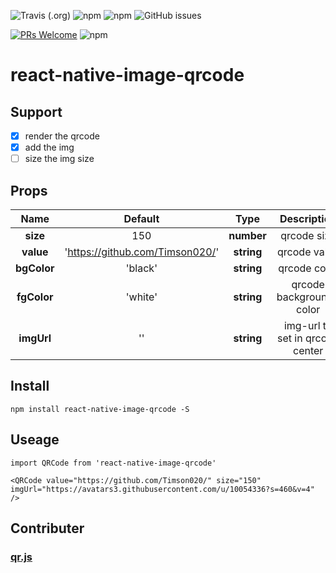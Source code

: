 ![Travis (.org)](https://img.shields.io/travis/Timson020/react-native-image-qrcode.svg)
![npm](https://img.shields.io/npm/v/react-native-image-qrcode.svg)
![npm](https://img.shields.io/npm/dw/react-native-image-qrcode.svg)
![GitHub issues](https://img.shields.io/github/issues/Timson020/react-native-image-qrcode.svg)

[![PRs Welcome](https://img.shields.io/badge/PRs-welcome-brightgreen.svg)](https://github.com/Timson020/react-native-image-qrcode.git/pulls)
![npm](https://img.shields.io/npm/l/react-native-image-qrcode.svg)

# react-native-image-qrcode

## Support
- [X] render the qrcode
- [X] add the img
- [ ] size the img size

## Props

|Name|Default|Type|Description|
|:--:|:--:|:--:|:--:|
|__size__|150|__number__|qrcode size|
|__value__| 'https://github.com/Timson020/' |__string__|qrcode value|
|__bgColor__|'black'|__string__|qrcode color|
|__fgColor__|'white'|__string__|qrcode background-color|
|__imgUrl__|''|__string__|img-url to set in qrcode center|

## Install

```
npm install react-native-image-qrcode -S
```

## Useage

```
import QRCode from 'react-native-image-qrcode'

<QRCode value="https://github.com/Timson020/" size="150" imgUrl="https://avatars3.githubusercontent.com/u/10054336?s=460&v=4" />
```

## Contributer

### [qr.js](https://github.com/lifthrasiir/qr.js)
